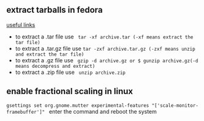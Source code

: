 ## extract tarballs in fedora
[useful links](https://docs.fedoraproject.org/en-US/quick-docs/installing-from-source/)
- to extract a .tar file use ``` tar -xf archive.tar (-xf means extract the tar file)```
- to extract a .tar.gz file use ```tar -zxf archive.tar.gz (-zxf means unzip and extract the tar file)```
- to extract a .gz file use ``` gzip -d archive.gz or $ gunzip archive.gz(-d means decompress and extract)```
- to extract a .zip file use ``` unzip archive.zip```

## enable fractional scaling in linux
```gsettings set org.gnome.mutter experimental-features "['scale-monitor-framebuffer']" ```
enter the command and reboot the system 

